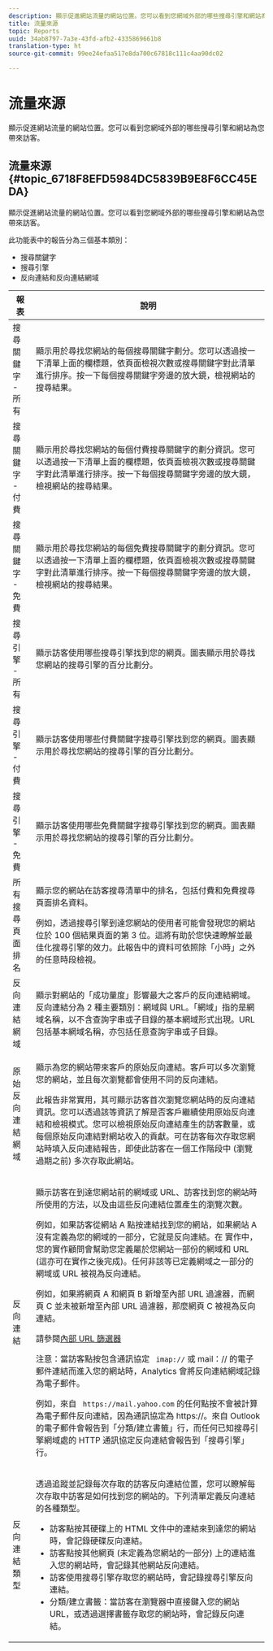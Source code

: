 ```yaml
---
description: 顯示促進網站流量的網站位置。您可以看到您網域外部的哪些搜尋引擎和網站為您帶來訪客。
title: 流量來源
topic: Reports
uuid: 34ab8797-7a3e-43fd-afb2-4335869661b8
translation-type: ht
source-git-commit: 99ee24efaa517e8da700c67818c111c4aa90dc02

---
```



# 流量來源

顯示促進網站流量的網站位置。您可以看到您網域外部的哪些搜尋引擎和網站為您帶來訪客。

## 流量來源 {#topic_6718F8EFD5984DC5839B9E8F6CC45EDA}

顯示促進網站流量的網站位置。您可以看到您網域外部的哪些搜尋引擎和網站為您帶來訪客。

此功能表中的報告分為三個基本類別：

* 搜尋關鍵字
* 搜尋引擎
* 反向連結和反向連結網域

<table id="table_BF03A24CC90741FB98169742F9D1EB91"> 
 <thead> 
  <tr> 
   <th colname="col1" class="entry"> 報表 </th> 
   <th colname="col2" class="entry"> 說明 </th> 
  </tr> 
 </thead>
 <tbody> 
  <tr> 
   <td colname="col1"> 搜尋關鍵字 - 所有 </td> 
   <td colname="col2"> <p> 顯示用於尋找您網站的每個搜尋關鍵字劃分。您可以透過按一下清單上面的欄標題，依頁面檢視次數或搜尋關鍵字對此清單進行排序。按一下每個搜尋關鍵字旁邊的放大鏡，檢視網站的搜尋結果。 </p> </td> 
  </tr> 
  <tr> 
   <td colname="col1"> 搜尋關鍵字 - 付費 </td> 
   <td colname="col2"> <p> 顯示用於尋找您網站的每個付費搜尋關鍵字的劃分資訊。您可以透過按一下清單上面的欄標題，依頁面檢視次數或搜尋關鍵字對此清單進行排序。按一下每個搜尋關鍵字旁邊的放大鏡，檢視網站的搜尋結果。 </p> </td> 
  </tr> 
  <tr> 
   <td colname="col1"> 搜尋關鍵字 - 免費 </td> 
   <td colname="col2"> <p> 顯示用於尋找您網站的每個免費搜尋關鍵字的劃分資訊。您可以透過按一下清單上面的欄標題，依頁面檢視次數或搜尋關鍵字對此清單進行排序。按一下每個搜尋關鍵字旁邊的放大鏡，檢視網站的搜尋結果。 </p> </td> 
  </tr> 
  <tr> 
   <td colname="col1"> 搜尋引擎 - 所有 </td> 
   <td colname="col2"> <p> 顯示訪客使用哪些搜尋引擎找到您的網頁。圖表顯示用於尋找您網站的搜尋引擎的百分比劃分。 </p> </td> 
  </tr> 
  <tr> 
   <td colname="col1"> 搜尋引擎 - 付費 </td> 
   <td colname="col2"> <p> 顯示訪客使用哪些付費關鍵字搜尋引擎找到您的網頁。圖表顯示用於尋找您網站的搜尋引擎的百分比劃分。 </p> </td> 
  </tr> 
  <tr> 
   <td colname="col1"> 搜尋引擎 - 免費 </td> 
   <td colname="col2"> <p> 顯示訪客使用哪些免費關鍵字搜尋引擎找到您的網頁。圖表顯示用於尋找您網站的搜尋引擎的百分比劃分。 </p> </td> 
  </tr> 
  <tr> 
   <td colname="col1"> 所有搜尋頁面排名 </td> 
   <td colname="col2"> <p> 顯示您的網站在訪客搜尋清單中的排名，包括付費和免費搜尋頁面排名資料。 </p> <p>例如，透過搜尋引擎到達您網站的使用者可能會發現您的網站位於 100 個結果頁面的第 3 位。這將有助於您快速瞭解並最佳化搜尋引擎的效力。此報告中的資料可依照除「<span class="wintitle">小時</span>」之外的任意時段檢視。 </p> </td> 
  </tr> 
  <tr> 
   <td colname="col1"> 反向連結網域 </td> 
   <td colname="col2"> <p> 顯示對網站的「成功量度」影響最大之客戶的反向連結網域。反向連結分為 2 種主要類別：網域與 URL。「網域」指的是網域名稱，以不含查詢字串或子目錄的基本網域形式出現。URL 包括基本網域名稱，亦包括任意查詢字串或子目錄。 </p> </td> 
  </tr> 
  <tr> 
   <td colname="col1"> 原始反向連結網域 </td> 
   <td colname="col2"> <p> 顯示為您的網站帶來客戶的原始反向連結。客戶可以多次瀏覽您的網站，並且每次瀏覽都會使用不同的反向連結。 </p> <p>此報告非常實用，其可顯示訪客首次瀏覽您網站時的反向連結資訊。您可以透過該等資訊了解是否客戶繼續使用原始反向連結和檢視模式。您可以檢視原始反向連結產生的訪客數量，或每個原始反向連結對網站收入的貢獻。<span class="wintitle">可在訪客每次存取您網站時填入反向連結報告，即使此訪客在一個工作階段中 (瀏覽過期之前) 多次存取此網站。</span> </p> </td> 
  </tr> 
  <tr> 
   <td colname="col1"> 反向連結 </td> 
   <td colname="col2"> <p> 顯示訪客在到達您網站前的網域或 URL、訪客找到您的網站時所使用的方法，以及由這些反向連結位置產生的瀏覽次數。 </p> <p>例如，如果訪客從網站 A 點按連結找到您的網站，如果網站 A 沒有定義為您的網域的一部分，它就是反向連結。在 實作中，您的實作顧問會幫助您定義屬於您網站一部份的網域和 URL (這亦可在實作之後完成)。任何非該等已定義網域之一部分的網域或 URL 被視為反向連結。 </p> <p>例如，如果將網頁 A 和網頁 B 新增至內部 URL 過濾器，而網頁 C 並未被新增至內部 URL 過濾器，那麼網頁 C 被視為反向連結。 </p> <p>請參閱<a href="/help/admin/admin/internal-url-filter-admin.md">內部 URL 篩選器</a></p>  <p>注意：當訪客點按包含通訊協定 <code> imap://</code> 或 <span class="filepath">mail：//</span> 的電子郵件連結而進入您的網站時，Analytics 會將反向連結網域記錄為電子郵件。 </p> <p>例如，來自 <code> https://mail.yahoo.com</code> 的任何點按不會被計算為電子郵件反向連結，因為通訊協定為 <span class="filepath">https://</span>。來自 Outlook 的電子郵件會報告到「<span class="wintitle">分類/建立書籤</span>」行，而任何已知搜尋引擎網域處的 HTTP 通訊協定反向連結會報告到「<span class="wintitle">搜尋引擎</span>」行。 </p> </td> 
  </tr> 
  <tr> 
   <td colname="col1"> 反向連結類型 </td> 
   <td colname="col2"> <p> 透過追蹤並記錄每次存取的訪客反向連結位置，您可以瞭解每次存取中訪客是如何找到您的網站的。下列清單定義反向連結的各種類型。 </p> 
    <ul id="ul_981E224B63A44893BFCCE4110BA941F7"> 
     <li id="li_9CF3A37599D24C628E1FD9C5F014DF0F"> 訪客點按其硬碟上的 HTML 文件中的連結來到達您的網站時，會記錄硬碟反向連結。 </li> 
     <li id="li_7B48C857AE0A48E5A35A73A00B039328"> 訪客點按其他網頁 (未定義為您網站的一部分) 上的連結進入您的網站時，會記錄其他網站反向連結。 </li> 
     <li id="li_87BCF837F21B43C0B4C9C97C4CBF69A2"> 訪客使用搜尋引擎存取您的網站時，會記錄搜尋引擎反向連結。 </li> 
     <li id="li_14A94FA2F4A44F47A810A86F94896162"> 分類/建立書籤：當訪客在瀏覽器中直接鍵入您的網站 URL，或透過選擇書籤存取您的網站時，會記錄反向連結。 </li> 
    </ul> </td> 
  </tr> 
 </tbody> 
</table>

